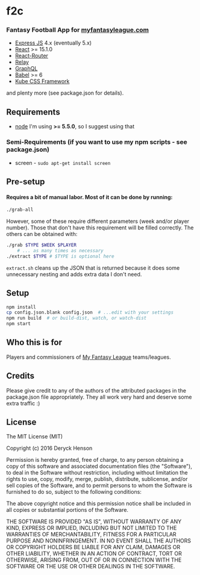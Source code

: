 # f2c

### Fantasy Football App for [myfantasyleague.com](http://myfantasyleague.com)
 - [Express JS](http://expressjs.com/) 4.x (eventually 5.x)
 - [React](https://facebook.github.io/react/) >= 15.1.0
 - [React-Router](https://github.com/reactjs/react-router)
 - [Relay](https://facebook.github.io/relay)
 - [GraphQL](http://graphql.org/)
 - [Babel](http://babeljs.io/) >= 6
 - [Kube CSS Framework](https://imperavi.com/kube/)

and plenty more (see package.json for details).

## Requirements

 - [node](https://nodejs.org) I'm using **>= 5.5.0**, so I suggest using that

### Semi-Requirements (if you want to use my npm scripts - see **package.json**)

 - screen - `sudo apt-get install screen`

## Pre-setup

#### Requires a bit of manual labor.  Most of it can be done by running:

```bash
./grab-all
```

However, some of these require different parameters (week and/or player number).  Those that don't have this requirement will be filled correctly.  The others can be obtained with:

```bash
./grab $TYPE $WEEK $PLAYER
    # ... as many times as necessary
./extract $TYPE # $TYPE is optional here
```

`extract.sh` cleans up the JSON that is returned because it does some unnecessary nesting and adds extra data I don't need.

## Setup

```bash
npm install
cp config.json.blank config.json  # ...edit with your settings
npm run build  # or build-dist, watch, or watch-dist
npm start
```

## Who this is for

Players and commissioners of [My Fantasy League](http://www.myfantasyleague.com/) teams/leagues.

## Credits

Please give credit to any of the authors of the attributed packages in the package.json file appropriately.  They all work very hard and deserve some extra traffic :)

## License

The MIT License (MIT)

Copyright (c) 2016 Deryck Henson

Permission is hereby granted, free of charge, to any person obtaining a copy
of this software and associated documentation files (the "Software"), to deal
in the Software without restriction, including without limitation the rights
to use, copy, modify, merge, publish, distribute, sublicense, and/or sell
copies of the Software, and to permit persons to whom the Software is
furnished to do so, subject to the following conditions:

The above copyright notice and this permission notice shall be included in all
copies or substantial portions of the Software.

THE SOFTWARE IS PROVIDED "AS IS", WITHOUT WARRANTY OF ANY KIND, EXPRESS OR
IMPLIED, INCLUDING BUT NOT LIMITED TO THE WARRANTIES OF MERCHANTABILITY,
FITNESS FOR A PARTICULAR PURPOSE AND NONINFRINGEMENT. IN NO EVENT SHALL THE
AUTHORS OR COPYRIGHT HOLDERS BE LIABLE FOR ANY CLAIM, DAMAGES OR OTHER
LIABILITY, WHETHER IN AN ACTION OF CONTRACT, TORT OR OTHERWISE, ARISING FROM,
OUT OF OR IN CONNECTION WITH THE SOFTWARE OR THE USE OR OTHER DEALINGS IN THE
SOFTWARE.
